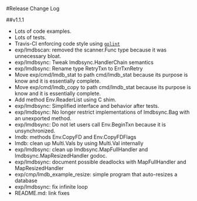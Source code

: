 #Release Change Log

##v1.1.1

- Lots of code examples.
- Lots of tests.
- Travis-CI enforcing code style using [`golint`](https://github.com/golang/lint)
- exp/lmdbscan: removed the scanner.Func type because it was unnecessary bloat.
- exp/lmdbsync: Tweak lmdbsync.HandlerChain semantics
- exp/lmdbsync: Rename type RetryTxn to ErrTxnRetry
- Move exp/cmd/lmdb_stat to path cmd/lmdb_stat because its purpose is know and
  it is essentially complete.
- Move exp/cmd/lmdb_copy to path cmd/lmdb_stat because its purpose is know and
  it is essentially complete.
- Add method Env.ReaderList using C shim.
- exp/lmdbsync: Simplified interface and behavior after tests.
- exp/lmdbsync: No longer restrict implementations of lmdbsync.Bag with an
  unexported method.
- exp/lmdbsync: Do not let users call Env.BeginTxn because it is
  unsynchronized.
- lmdb: methods Env.CopyFD and Env.CopyFDFlags
- lmdb: clean up Multi.Vals by using Multi.Val internally
- exp/lmdbsync: clean up lmdbsync.MapFullHandler and lmdbsync.MapResizedHandler
  godoc.
- exp/lmdbsync: document possible deadlocks with MapFullHandler and MapResizedHandler
- exp/cmp/lmdb_example_resize: simple program that auto-resizes a database
- exp/lmdbsync: fix infinite loop
- README.md: link fixes
